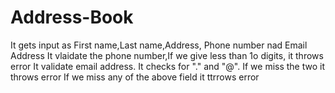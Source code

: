 # Address-Book
It gets input as First name,Last name,Address, Phone number nad Email Address
It vlaidate the phone number,If we give less than 1o digits, it throws error
It validate email address. It checks for "." and "@". If we miss the two it throws error
If we miss any of the above field it ttrrows error
